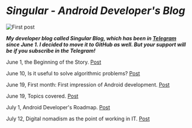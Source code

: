 # *Singular - Android Developer's Blog*

![First post](https://user-images.githubusercontent.com/81878781/179823399-2f44c813-9904-4616-b6c1-4891fcb7ae5d.png)

***My developer blog called Singular Blog, which has been in [Telegram](https://t.me/sinblog) since June 1. I decided to move it to GitHub as well. But your support will be if you subscribe in the Telegram!***

June 1, the Beginning of the Story. [Post](https://github.com/malik-valli/dev-blog/blob/main/intro.md)

June 10, Is it useful to solve algorithmic problems? [Post](https://github.com/malik-valli/dev-blog/blob/main/algorithms.md)

June 19, First month: First impression of Android development. [Post](https://github.com/malik-valli/dev-blog/blob/main/first-month.md)

June 19, Topics covered. [Post](https://github.com/malik-valli/dev-blog/blob/main/topics-covered-01.md)

July 1, Android Developer's Roadmap. [Post](https://github.com/malik-valli/dev-blog/blob/main/roadmap.md)

July 12, Digital nomadism as the point of working in IT. [Post](https://github.com/malik-valli/dev-blog/blob/main/digital-nomads.md)
